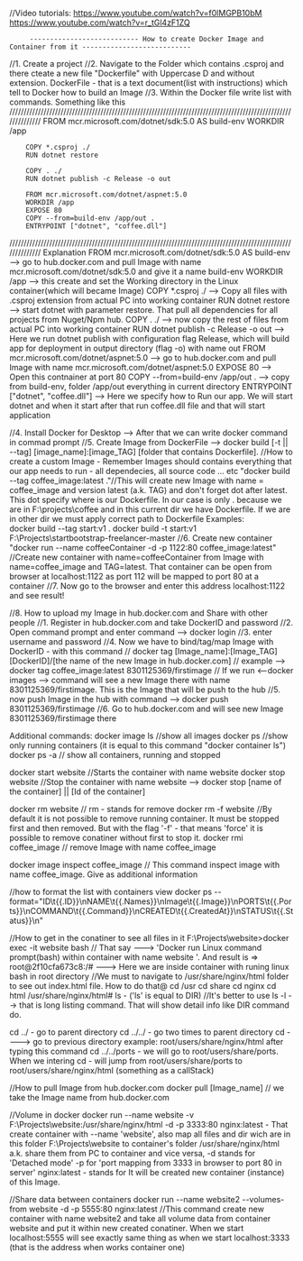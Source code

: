 //Video tutorials:
	https://www.youtube.com/watch?v=f0lMGPB10bM
	https://www.youtube.com/watch?v=r_tGl4zF1ZQ

         --------------------------- How to create Docker Image and Container from it ---------------------------

//1. Create a project
//2. Navigate to the Folder which contains .csproj and there cteate a new file "Dockerfile" with Uppercase D and without extension. DockerFile - that is a text document(list with instructions) which tell to Docker how to build an Image
//3. Within the Docker file write list with commands. Something like this
//////////////////////////////////////////////////////////////////////////////////////////////////////////////
		FROM mcr.microsoft.com/dotnet/sdk:5.0 AS build-env 
		WORKDIR /app

		COPY *.csproj ./
		RUN dotnet restore

		COPY . ./
		RUN dotnet publish -c Release -o out

		FROM mcr.microsoft.com/dotnet/aspnet:5.0
		WORKDIR /app
		EXPOSE 80
		COPY --from=build-env /app/out .
		ENTRYPOINT ["dotnet", "coffee.dll"]
//////////////////////////////////////////////////////////////////////////////////////////////////////////////
Explanation
	FROM mcr.microsoft.com/dotnet/sdk:5.0 AS build-env --> go to hub.docker.com and pull Image with name mcr.microsoft.com/dotnet/sdk:5.0 and give it a name build-env
	WORKDIR /app --> this create and set the Working directory in the Linux container(which will became Image)
	COPY *.csproj ./ --> Copy all files with .csproj extension from actual PC into working container
	RUN dotnet restore --> start dotnet with parameter restore. That pull all dependencies for all projects from Nuget/Npm hub.
	COPY . ./ --> now copy the rest of files from actual PC into working container
	RUN dotnet publish -c Release -o out --> Here we run dotnet publish with configuration flag Release, which will build app for deployment in output directory (flag -o) with name out
	FROM mcr.microsoft.com/dotnet/aspnet:5.0 --> go to hub.docker.com and pull Image with name mcr.microsoft.com/dotnet/aspnet:5.0
	EXPOSE 80 --> Open this contnainer at port 80
	COPY --from=build-env /app/out . --> copy from build-env, folder /app/out everything in current directory
	ENTRYPOINT ["dotnet", "coffee.dll"] --> Here we specify how to Run our app. We will start dotnet and when it start after that run coffee.dll file and that will start application

//4. Install Docker for Desktop --> After that we can write docker command in commad prompt
//5. Create Image from DockerFile --> docker build [-t || --tag] [image_name]:[image_TAG] [folder that contains Dockerfile]. 
//How to create a custom Image - Remember Images should contains everything that our app needs to run - all dependecies, all source code ... etc
"docker build --tag coffee_image:latest ."//This will create new Image with name = coffee_image and version latest (a.k. TAG) and don't forget dot after latest. This dot specify where is our Dockerfile. In our case is only . because we are in F:\projects\coffee and in this current dir we have Dockerfile. If we are in other dir we must apply correct path to Dockerfile
	Examples:		
		docker build --tag start:v1 .
		docker build -t    start:v1 F:\Projects\startbootstrap-freelancer-master
//6. Create new container
"docker run --name coffeeContainer -d -p 1122:80 coffee_image:latest" //Create new container with name=coffeeContainer from Image with name=coffee_image and TAG=latest. That container can be open from browser at localhost:1122 as port 112 will be mapped to port 80 at a container
//7. Now go to the browser and enter this address localhost:1122 and see result!

//8. How to upload my Image in hub.docker.com and Share with other people
	//1. Register in hub.docker.com and take DockerID and password
	//2. Open command prompt and enter command --> docker login
	//3. enter username and password
	//4. Now we have to bind/tag/map Image with DockerID - with this command
	// docker tag [Image_name]:[Image_TAG] [DockerID]/[the name of the new Image in hub.docker.com]
	// example --> docker tag coffee_image:latest 8301125369/firstimage
	// If we run <--docker images --> command will see a new Image there with name 8301125369/firstimage. This is the Image that will be push to the hub
	//5. now push Image in the hub with command --> docker push 8301125369/firstimage
	//6. Go to hub.docker.com and will see new Image 8301125369/firstimage there

	

Additional commands:
docker image ls //show all images
docker ps //show only running containers (it is equal to this command "docker container ls")
docker ps -a // show all containers, running and stopped 

docker start website //Starts the container with name website
docker stop website //Stop the container with name website --> docker stop [name of the container] || [Id of the container]

docker rm website // rm - stands for remove
docker rm -f website //By default it is not possible to remove running container. It must be stopped first and then removed. But with the flag '-f' - that means 'force' it is possible to remove conatiner without first to stop it.
docker rmi coffee_image // remove Image with name coffee_image

docker image inspect coffee_image // This command inspect image with name coffee_image. Give as additional information


//how to format the list with containers view
docker ps --format="ID\t{{.ID}}\nNAME\t{{.Names}}\nImage\t{{.Image}}\nPORTS\t{{.Ports}}\nCOMMAND\t{{.Command}}\nCREATED\t{{.CreatedAt}}\nSTATUS\t{{.Status}}\n"

//How to get in the conatiner to see all files in it
F:\Projects\website>docker exec -it website bash // That say ---> 'Docker run Linux command prompt(bash) within container with name website '. And result is =>
root@2f10cfa673c8:/# ---> Here we are inside container with runing linux bash in root directory
//We must to navigate to /usr/share/nginx/html folder to see out index.html file. How to do that@
cd /usr
cd share
cd nginx
cd html
/usr/share/nginx/html# ls - ('ls' is equal to DIR)
//It's better to use ls -l --> that is long listing command. That will show detail info like DIR command do.

cd ../ - go to parent directory
cd ../../ - go two times to parent directory
cd -  ---> go to previous directory  example: root/users/share/nginx/html after typing this command cd ../../ports - we will go to root/users/share/ports. When we intering cd - will jump from  root/users/share/ports to root/users/share/nginx/html (something as a callStack)

//How to pull Image from hub.docker.com
docker pull [Image_name] // we take the Image name from hub.docker.com

//Volume in docker
docker run --name website -v  F:\Projects\website:/usr/share/nginx/html -d -p 3333:80 nginx:latest - That create container with --name 'website', also map all files and dir wich are in this folder F:\Projects\website to container's folder /usr/share/nginx/html a.k. share them from PC to container and vice versa, -d stands for 'Detached mode' -p for 'port mapping from 3333 in browser to port 80 in server' nginx:latest - stands for It will be created new container (instance) of this Image. 

//Share data between containers
docker run --name website2 --volumes-from website -d -p 5555:80  nginx:latest //This command create new container with name website2 and take all volume data from container website and put it within new created conatiner. When we start localhost:5555 will see exactly same thing as when we start localhost:3333 (that is the address when works container one)
